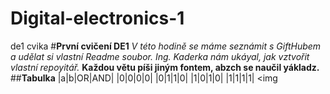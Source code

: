 # Digital-electronics-1
de1 cvika
#**První cvičení DE1**
_V této hodině se máme seznámit s GiftHubem a udělat si vlastní Readme soubor._
*Ing. Kaderka nám ukáyal, jak vztvořit vlastní repoyitář.*
__Každou větu píši jiným fontem, abzch se naučil yákladz.__
##**Tabulka**
|a|b|OR|AND|
|0|0|0|0|
|0|1|1|0|
|1|0|1|0|
|1|1|1|1|
<img 


